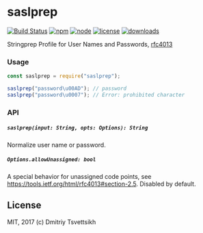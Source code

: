 # saslprep

[![Build Status](https://travis-ci.org/reklatsmasters/saslprep.svg?branch=master)](https://travis-ci.org/reklatsmasters/saslprep)
[![npm](https://img.shields.io/npm/v/saslprep.svg)](https://npmjs.org/package/saslprep)
[![node](https://img.shields.io/node/v/saslprep.svg)](https://npmjs.org/package/saslprep)
[![license](https://img.shields.io/npm/l/saslprep.svg)](https://npmjs.org/package/saslprep)
[![downloads](https://img.shields.io/npm/dm/saslprep.svg)](https://npmjs.org/package/saslprep)

Stringprep Profile for User Names and Passwords, [rfc4013](https://tools.ietf.org/html/rfc4013)

### Usage

```js
const saslprep = require("saslprep");

saslprep("password\u00AD"); // password
saslprep("password\u0007"); // Error: prohibited character
```

### API

##### `saslprep(input: String, opts: Options): String`

Normalize user name or password.

##### `Options.allowUnassigned: bool`

A special behavior for unassigned code points, see https://tools.ietf.org/html/rfc4013#section-2.5. Disabled by default.

## License

MIT, 2017 (c) Dmitriy Tsvettsikh
